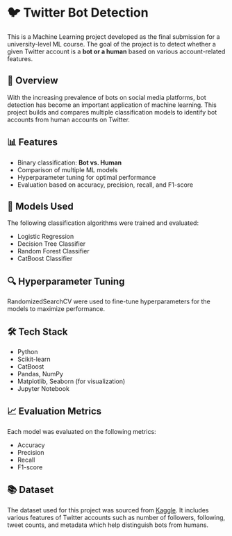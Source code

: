 # 🐦 Twitter Bot Detection

This is a Machine Learning project developed as the final submission for a university-level ML course. The goal of the project is to detect whether a given Twitter account is a **bot or a human** based on various account-related features.

## 🚀 Overview

With the increasing prevalence of bots on social media platforms, bot detection has become an important application of machine learning. This project builds and compares multiple classification models to identify bot accounts from human accounts on Twitter.

## 📊 Features

- Binary classification: **Bot vs. Human**
- Comparison of multiple ML models
- Hyperparameter tuning for optimal performance
- Evaluation based on accuracy, precision, recall, and F1-score

## 🧠 Models Used

The following classification algorithms were trained and evaluated:

- Logistic Regression
- Decision Tree Classifier
- Random Forest Classifier
- CatBoost Classifier

## 🔍 Hyperparameter Tuning

RandomizedSearchCV were used to fine-tune hyperparameters for the models to maximize performance.

## 🛠️ Tech Stack

- Python
- Scikit-learn
- CatBoost
- Pandas, NumPy
- Matplotlib, Seaborn (for visualization)
- Jupyter Notebook


## 📈 Evaluation Metrics

Each model was evaluated on the following metrics:
- Accuracy
- Precision
- Recall
- F1-score

## 📚 Dataset

The dataset used for this project was sourced from [Kaggle](https://www.kaggle.com/). It includes various features of Twitter accounts such as number of followers, following, tweet counts, and metadata which help distinguish bots from humans.
